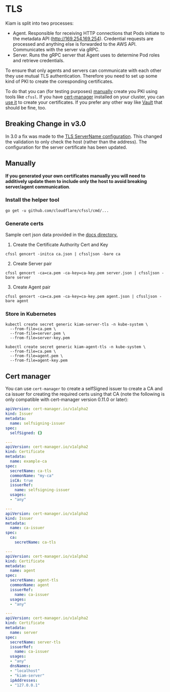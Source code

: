 # TLS

Kiam is split into two processes:

* Agent. Responsible for receiving HTTP connections that Pods initiate to the metadata API (http://169.254.169.254). Credential requests are processed and anything else is forwarded to the AWS API. Communicates with the server via gRPC.
* Server. Runs the gRPC server that Agent uses to determine Pod roles and retrieve credentials.

To ensure that only agents and servers can communicate with each other they use mutual TLS authentication. Therefore you need to set up some kind of PKI to create the coresponding certificates.

To do that you can (for testing purposes) [manually](#manually) create you PKI using tools like `cfssl`. If you have [cert-manager](https://github.com/jetstack/cert-manager) installed on your cluster, you can [use it](#cert-manager) to create your certificates. If you prefer any other way like [Vault](https://www.vaultproject.io/docs/secrets/pki/) that should be fine, too.

## Breaking Change in v3.0
In 3.0 a fix was made to the [TLS ServerName configuration](https://github.com/uswitch/kiam/pull/86). This changed the validation to only check the host (rather than the address). The configuration for the server certificate has been updated. 


## Manually

**If you generated your own certificates manually you will need to additively update them to include only the host to avoid breaking server/agent communication**.

### Install the helper tool
```
go get -u github.com/cloudflare/cfssl/cmd/...
```

### Generate certs
Sample cert json data provided in the [docs directory.](https://github.com/uswitch/kiam/tree/master/docs)

1. Create the Certificate Authority Cert and Key

```
cfssl gencert -initca ca.json | cfssljson -bare ca
```

2. Create Server pair

```
cfssl gencert -ca=ca.pem -ca-key=ca-key.pem server.json | cfssljson -bare server
```

3. Create Agent pair

```
cfssl gencert -ca=ca.pem -ca-key=ca-key.pem agent.json | cfssljson -bare agent
```

### Store in Kubernetes

```
kubectl create secret generic kiam-server-tls -n kube-system \
  --from-file=ca.pem \
  --from-file=server.pem \
  --from-file=server-key.pem
````

```
kubectl create secret generic kiam-agent-tls -n kube-system \
  --from-file=ca.pem \
  --from-file=agent.pem \
  --from-file=agent-key.pem
````

## Cert manager

You can use `cert-manager` to create a selfSigned issuer to create a CA and ca issuer for creating the required certs using that CA (note the following is only compatible with cert-manager version 0.11.0 or later):

```yaml
apiVersion: cert-manager.io/v1alpha2
kind: Issuer
metadata:
  name: selfsigning-issuer
spec:
  selfSigned: {}

---
apiVersion: cert-manager.io/v1alpha2
kind: Certificate
metadata:
  name: example-ca
spec:
  secretName: ca-tls
  commonName: "my-ca"
  isCA: true
  issuerRef:
    name: selfsigning-issuer
  usages:
  - "any"

---
apiVersion: cert-manager.io/v1alpha2
kind: Issuer
metadata:
  name: ca-issuer
spec:
  ca:
    secretName: ca-tls

---
apiVersion: cert-manager.io/v1alpha2
kind: Certificate
metadata:
  name: agent
spec:
  secretName: agent-tls
  commonName: agent
  issuerRef:
    name: ca-issuer
  usages:
  - "any"

---
apiVersion: cert-manager.io/v1alpha2
kind: Certificate
metadata:
  name: server
spec:
  secretName: server-tls
  issuerRef:
    name: ca-issuer
  usages:
  - "any"
  dnsNames:
  - "localhost"
  - "kiam-server"
  ipAddresses:
  - "127.0.0.1"
```

